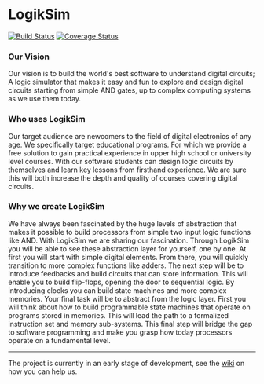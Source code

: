 LogikSim
========
[![Build Status](https://travis-ci.org/LogikSim/LogikSim.svg?branch=master)](https://travis-ci.org/LogikSim/LogikSim) [![Coverage Status](https://coveralls.io/repos/LogikSim/LogikSim/badge.png)](https://coveralls.io/r/LogikSim/LogikSim)

### Our Vision ###

Our vision is to build the world's best software to understand digital 
circuits; A logic simulator that makes it easy and fun to explore and 
design digital circuits starting from simple AND gates, up to complex 
computing systems as we use them today.

### Who uses LogikSim ###

Our target audience are newcomers to the field of digital electronics 
of any age. We specifically target educational programs. For which 
we provide a free solution to gain practical experience in upper 
high school or university level courses. With our software students 
can design logic circuits by themselves and learn key lessons 
from firsthand experience. We are sure this will both increase the 
depth and quality of courses covering digital circuits. 

### Why we create LogikSim ###

We have always been fascinated by the huge levels of abstraction that 
makes it possible to build processors from simple two input logic 
functions like AND. With LogikSim we are sharing our fascination. 
Through LogikSim you will be able to see these abstraction layer for 
yourself, one by one. At first you will start with simple digital elements. 
From there, you will quickly transition to more complex functions like 
adders. The next step will be to introduce feedbacks and build circuits 
that can store information. This will enable you to build flip-flops, 
opening the door to sequential logic. By introducing clocks you can build 
state machines and more complex memories. Your final task will be to 
abstract from the logic layer. First you will think about how to build 
programmable state machines that operate on programs stored in memories.
This will lead the path to a formalized instruction set and memory 
sub-systems. This final step will bridge the gap to software programming
and make you grasp how today processors operate on a fundamental level.

---

The project is currently in an early stage of development, see the 
[wiki](https://github.com/LogikSim/LogikSim/wiki/Development) 
on how you can help us.
